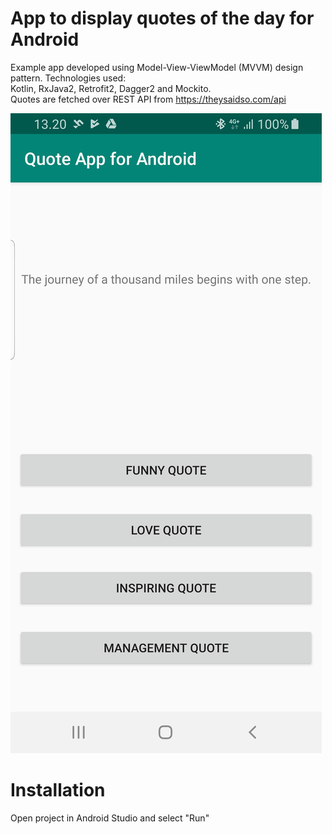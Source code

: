 # App to display quotes of the day for Android

Example app developed using Model-View-ViewModel (MVVM) design pattern. Technologies used: <br />
Kotlin, RxJava2, Retrofit2, Dagger2 and Mockito.<br />
Quotes are fetched over REST API from https://theysaidso.com/api

![Alt text](https://github.com/jarmali/QuoteAppforAndroid/blob/master/screenshot.jpg?raw=true "Screenshot")

# Installation

Open project in Android Studio and select "Run"